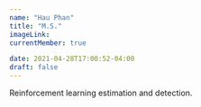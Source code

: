 ```yaml
---
name: "Hau Phan"
title: "M.S."
imageLink: 
currentMember: true

date: 2021-04-28T17:00:52-04:00
draft: false
---
```


Reinforcement learning estimation and detection.
